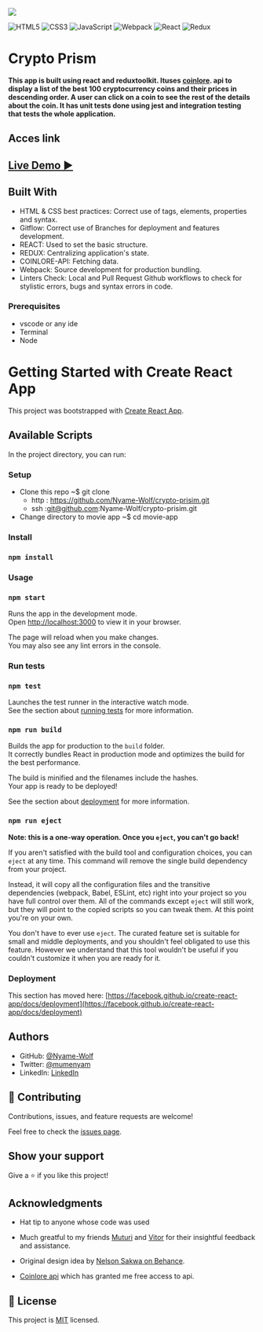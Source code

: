 ![](https://img.shields.io/badge/Microverse-blueviolet)


![HTML5](https://img.shields.io/badge/html5-%23E34F26.svg?style=for-the-badge&logo=html5&logoColor=white) ![CSS3](https://img.shields.io/badge/css3-%231572B6.svg?style=for-the-badge&logo=css3&logoColor=white) ![JavaScript](https://img.shields.io/badge/javascript-%23323330.svg?style=for-the-badge&logo=javascript&logoColor=%23F7DF1E)
![Webpack](https://img.shields.io/badge/webpack-%238DD6F9.svg?style=for-the-badge&logo=webpack&logoColor=black) ![React](https://img.shields.io/badge/react-%2320232a.svg?style=for-the-badge&logo=react&logoColor=%2361DAFB) ![Redux](https://img.shields.io/badge/redux-%23593d88.svg?style=for-the-badge&logo=redux&logoColor=white)

# Crypto Prism

**This app is built using react and reduxtoolkit. Ituses [coinlore](https://api.coinlore.net/api/tickers/). api to display a list of the best 100 cryptocurrency coins and their prices in descending order. A user can click on a coin to see the rest of the details about the coin. It has unit tests done using jest and integration testing that tests the whole application.**



## Acces link
## [Live Demo :arrow_forward:](https://crypto-prism.netlify.app)


## Built With

- HTML & CSS best practices: Correct use of tags, elements, properties and syntax.
- Gitflow: Correct use of Branches for deployment and features development.
- REACT: Used to set the basic structure.
- REDUX: Centralizing application's state.
- COINLORE-API: Fetching data.
- Webpack: Source development for production bundling.
- Linters Check: Local and Pull Request Github workflows to check for stylistic errors, bugs and syntax errors in code.

### Prerequisites

- vscode or any ide
- Terminal
- Node

# Getting Started with Create React App

This project was bootstrapped with [Create React App](https://github.com/facebook/create-react-app).

## Available Scripts

In the project directory, you can run:

### Setup

- Clone this repo ~$ git clone
  - http : https://github.com/Nyame-Wolf/crypto-prisim.git
  - ssh :git@github.com:Nyame-Wolf/crypto-prisim.git
- Change directory to movie app ~$ cd movie-app

### Install

### `npm install`

### Usage

### `npm start`

Runs the app in the development mode.\
Open [http://localhost:3000](http://localhost:3000) to view it in your browser.

The page will reload when you make changes.\
You may also see any lint errors in the console.

### Run tests

### `npm test`

Launches the test runner in the interactive watch mode.\
See the section about [running tests](https://facebook.github.io/create-react-app/docs/running-tests) for more information.

### `npm run build`

Builds the app for production to the `build` folder.\
It correctly bundles React in production mode and optimizes the build for the best performance.

The build is minified and the filenames include the hashes.\
Your app is ready to be deployed!

See the section about [deployment](https://facebook.github.io/create-react-app/docs/deployment) for more information.

### `npm run eject`

**Note: this is a one-way operation. Once you `eject`, you can't go back!**

If you aren't satisfied with the build tool and configuration choices, you can `eject` at any time. This command will remove the single build dependency from your project.

Instead, it will copy all the configuration files and the transitive dependencies (webpack, Babel, ESLint, etc) right into your project so you have full control over them. All of the commands except `eject` will still work, but they will point to the copied scripts so you can tweak them. At this point you're on your own.

You don't have to ever use `eject`. The curated feature set is suitable for small and middle deployments, and you shouldn't feel obligated to use this feature. However we understand that this tool wouldn't be useful if you couldn't customize it when you are ready for it.

### Deployment

This section has moved here: [https://facebook.github.io/create-react-app/docs/deployment](https://facebook.github.io/create-react-app/docs/deployment)



## Authors

- GitHub: [@Nyame-Wolf](https://github.com/Nyame-Wolf)
- Twitter: [@mumenyam](https://twitter.com/mumenyam)
- LinkedIn: [LinkedIn](https://www.linkedin.com/in/mumenya-nyamu-web-designer-data-enthusiast/)

## 🤝 Contributing

Contributions, issues, and feature requests are welcome!

Feel free to check the [issues page](https://github.com/Nyame-Wolf/crypto-prism/issues).

## Show your support

Give a ⭐️ if you like this project!

## Acknowledgments
- Hat tip to anyone whose code was used

- Much greatful to my friends [Muturi](https://github.com/waiyaki)  and  [Vitor](https://github.com/VitorGuedesMadeira) for their insightful feedback and  assistance.
- Original design idea by [Nelson Sakwa on Behance](https://www.behance.net/sakwadesignstudio).
- [Coinlore api](https://api.coinlore.net/api/tickers/) which has granted me free access to api.

## 📝 License

This project is [MIT](./MIT.md) licensed.
